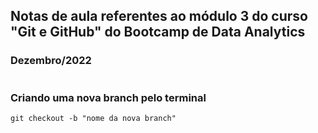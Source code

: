 ## Notas de aula referentes ao módulo 3 do curso "Git e GitHub" do Bootcamp de Data Analytics
### Dezembro/2022
#

### **Criando uma nova branch pelo terminal**
    git checkout -b "nome da nova branch"
